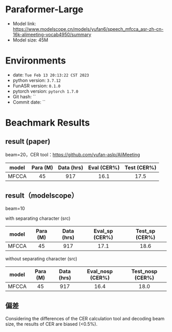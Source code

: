 # Paraformer-Large
- Model link: <https://www.modelscope.cn/models/yufan6/speech_mfcca_asr-zh-cn-16k-alimeeting-vocab4950/summary>
- Model size: 45M

# Environments
- date: `Tue Feb 13 20:13:22 CST 2023`
- python version: `3.7.12`
- FunASR version: `0.1.0`
- pytorch version: `pytorch 1.7.0`
- Git hash: ``
- Commit date: ``

# Beachmark Results

## result (paper)
beam=20，CER tool：https://github.com/yufan-aslp/AliMeeting 

|        model        | Para (M) | Data (hrs) | Eval (CER%) | Test (CER%) |
|:-------------------:|:---------:|:---------:|:---------:| :---------:|
| MFCCA | 45   |   917  |   16.1   | 17.5   |

## result（modelscope）

beam=10

with separating character (src)

|        model        | Para (M) | Data (hrs) | Eval_sp (CER%) | Test_sp (CER%) | 
|:-------------------:|:---------:|:---------:|:---------:| :---------:|
| MFCCA | 45   |   917  |   17.1   | 18.6   |

without separating character (src)

|        model        | Para (M) | Data (hrs) | Eval_nosp (CER%) | Test_nosp (CER%) | 
|:-------------------:|:---------:|:---------:|:---------:| :---------:|
| MFCCA | 45   |   917  |   16.4   | 18.0   |

## 偏差

Considering the differences of the CER calculation tool and decoding beam size, the results of CER are biased (<0.5%).